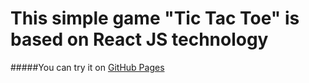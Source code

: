 # This simple game "Tic Tac Toe" is based on React JS technology

#####You can try it on [GitHub Pages](https://hamaren.github.io/tic-tac-toe)
